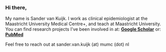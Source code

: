 ### Hi there,

My name is Sander van Kuijk. I work as clinical epidemiologist at the Maastricht University Medical Centre+, and teach at Maastricht University.
You can find research projects I've been involved in at: [**Google Scholar**](https://scholar.google.com/citations?user=M8GwORkAAAAJ&hl=en&oi=ao) or: [**PubMed**](https://pubmed.ncbi.nlm.nih.gov/?term=van+kuijk+s%5Bauthor%5D+AND+Maastricht&sort=date)

Feel free to reach out at sander.van.kuijk (at) mumc (dot) nl

